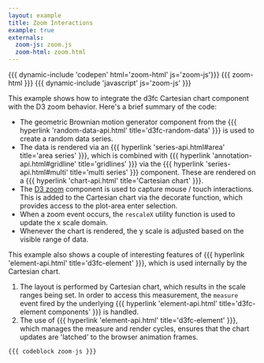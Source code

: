 ```yaml
---
layout: example
title: Zoom Interactions
example: true
externals:
  zoom-js: zoom.js
  zoom-html: zoom.html
---
```


{{{ dynamic-include 'codepen' html='zoom-html' js='zoom-js'}}}
{{{ zoom-html }}}
{{{ dynamic-include 'javascript' js='zoom-js' }}}

This example shows how to integrate the d3fc Cartesian chart component with the D3 zoom behavior. Here's a brief summary of the code:

 - The geometric Brownian motion generator component from the {{{ hyperlink 'random-data-api.html' title='d3fc-random-data' }}} is used to create a random data series.
 - The data is rendered via an {{{ hyperlink 'series-api.html#area' title='area series' }}}, which is combined with  {{{ hyperlink 'annotation-api.html#gridline' title='gridlines' }}} via the {{{ hyperlink 'series-api.html#multi' title='multi series' }}} component. These are rendered on a {{{ hyperlink 'chart-api.html' title='Cartesian chart' }}}.
 - The [D3 zoom](https://github.com/d3/d3-zoom) component is used to capture mouse / touch interactions. This is added to the Cartesian chart via the decorate function, which provides access to the plot-area enter selection.
 - When a zoom event occurs, the `rescaleX` utility function is used to update the x scale domain.
 - Whenever the chart is rendered, the y scale is adjusted based on the visible range of data.

This example also shows a couple of interesting features of {{{ hyperlink 'element-api.html' title='d3fc-element' }}}, which is used internally by the Cartesian chart.

 1. The layout is performed by Cartesian chart, which results in the scale ranges being set. In order to access this measurement, the `measure` event fired by the underlying {{{ hyperlink 'element-api.html' title='d3fc-element components' }}} is handled.
 2. The use of {{{ hyperlink 'element-api.html' title='d3fc-element' }}}, which manages the measure and render cycles, ensures that the chart updates are 'latched' to the browser animation frames.

```js
{{{ codeblock zoom-js }}}
```
